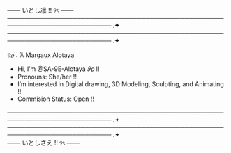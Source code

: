 ─── いとし凛 !! ୨ৎ ───
────────────────────────────────────────────────────────────────────────── .✦
────────────────────────────────────────────────────────────────────────── .✦
 
 𝜗𝜚 ࣪˖ ִ𐙚  Margaux Alotaya 


-  Hi, I’m @SA-9E-Alotaya 𝜗𝜚 !!
-  Pronouns: She/her !!
-  I’m interested in Digital drawing, 3D Modeling, Sculpting, and Animating !!
-  Commision Status: Open !!

────────────────────────────────────────────────────────────────────────── .✦
────────────────────────────────────────────────────────────────────────── .✦
<br>
─── いとしさえ !! ୨ৎ ───

<!---
SA-9E-Alotaya/SA-9E-Alotaya is a ✨ special ✨ repository because its `README.md` (this file) appears on your GitHub profile.
You can click the Preview link to take a look at your changes.
--->
